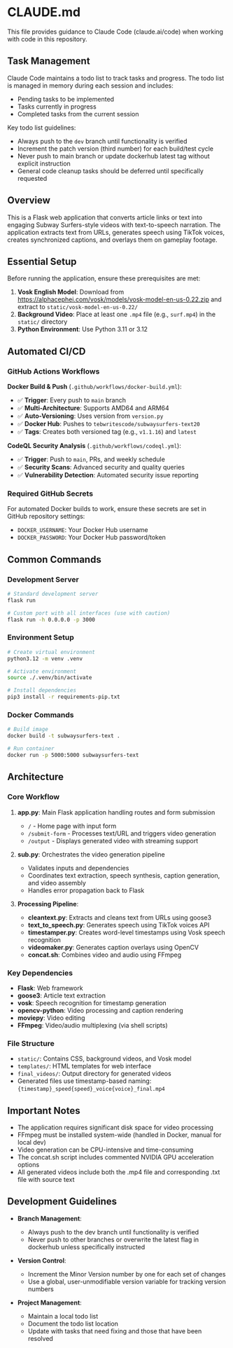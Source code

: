 # CLAUDE.md

This file provides guidance to Claude Code (claude.ai/code) when working with code in this repository.

## Task Management

Claude Code maintains a todo list to track tasks and progress. The todo list is managed in memory during each session and includes:
- Pending tasks to be implemented
- Tasks currently in progress
- Completed tasks from the current session

Key todo list guidelines:
- Always push to the `dev` branch until functionality is verified
- Increment the patch version (third number) for each build/test cycle
- Never push to main branch or update dockerhub latest tag without explicit instruction
- General code cleanup tasks should be deferred until specifically requested

## Overview

This is a Flask web application that converts article links or text into engaging Subway Surfers-style videos with text-to-speech narration. The application extracts text from URLs, generates speech using TikTok voices, creates synchronized captions, and overlays them on gameplay footage.

## Essential Setup

Before running the application, ensure these prerequisites are met:

1. **Vosk English Model**: Download from https://alphacephei.com/vosk/models/vosk-model-en-us-0.22.zip and extract to `static/vosk-model-en-us-0.22/`
2. **Background Video**: Place at least one `.mp4` file (e.g., `surf.mp4`) in the `static/` directory
3. **Python Environment**: Use Python 3.11 or 3.12

## Automated CI/CD

### GitHub Actions Workflows

**Docker Build & Push** (`.github/workflows/docker-build.yml`):
- ✅ **Trigger**: Every push to `main` branch
- ✅ **Multi-Architecture**: Supports AMD64 and ARM64
- ✅ **Auto-Versioning**: Uses version from `version.py` 
- ✅ **Docker Hub**: Pushes to `tebwritescode/subwaysurfers-text20`
- ✅ **Tags**: Creates both versioned tag (e.g., `v1.1.16`) and `latest`

**CodeQL Security Analysis** (`.github/workflows/codeql.yml`):
- ✅ **Trigger**: Push to `main`, PRs, and weekly schedule
- ✅ **Security Scans**: Advanced security and quality queries
- ✅ **Vulnerability Detection**: Automated security issue reporting

### Required GitHub Secrets

For automated Docker builds to work, ensure these secrets are set in GitHub repository settings:
- `DOCKER_USERNAME`: Your Docker Hub username 
- `DOCKER_PASSWORD`: Your Docker Hub password/token

## Common Commands

### Development Server
```bash
# Standard development server
flask run

# Custom port with all interfaces (use with caution)
flask run -h 0.0.0.0 -p 3000
```

### Environment Setup
```bash
# Create virtual environment
python3.12 -m venv .venv

# Activate environment
source ./.venv/bin/activate

# Install dependencies
pip3 install -r requirements-pip.txt
```

### Docker Commands
```bash
# Build image
docker build -t subwaysurfers-text .

# Run container
docker run -p 5000:5000 subwaysurfers-text
```

## Architecture

### Core Workflow

1. **app.py**: Main Flask application handling routes and form submission
   - `/` - Home page with input form
   - `/submit-form` - Processes text/URL and triggers video generation
   - `/output` - Displays generated video with streaming support

2. **sub.py**: Orchestrates the video generation pipeline
   - Validates inputs and dependencies
   - Coordinates text extraction, speech synthesis, caption generation, and video assembly
   - Handles error propagation back to Flask

3. **Processing Pipeline**:
   - **cleantext.py**: Extracts and cleans text from URLs using goose3
   - **text_to_speech.py**: Generates speech using TikTok voices API
   - **timestamper.py**: Creates word-level timestamps using Vosk speech recognition
   - **videomaker.py**: Generates caption overlays using OpenCV
   - **concat.sh**: Combines video and audio using FFmpeg

### Key Dependencies

- **Flask**: Web framework
- **goose3**: Article text extraction
- **vosk**: Speech recognition for timestamp generation
- **opencv-python**: Video processing and caption rendering
- **moviepy**: Video editing
- **FFmpeg**: Video/audio multiplexing (via shell scripts)

### File Structure

- `static/`: Contains CSS, background videos, and Vosk model
- `templates/`: HTML templates for web interface
- `final_videos/`: Output directory for generated videos
- Generated files use timestamp-based naming: `{timestamp}_speed{speed}_voice{voice}_final.mp4`

## Important Notes

- The application requires significant disk space for video processing
- FFmpeg must be installed system-wide (handled in Docker, manual for local dev)
- Video generation can be CPU-intensive and time-consuming
- The concat.sh script includes commented NVIDIA GPU acceleration options
- All generated videos include both the .mp4 file and corresponding .txt file with source text

## Development Guidelines

- **Branch Management**:
  - Always push to the dev branch until functionality is verified
  - Never push to other branches or overwrite the latest flag in dockerhub unless specifically instructed

- **Version Control**:
  - Increment the Minor Version number by one for each set of changes
  - Use a global, user-unmodifiable version variable for tracking version numbers

- **Project Management**:
  - Maintain a local todo list 
  - Document the todo list location
  - Update with tasks that need fixing and those that have been resolved